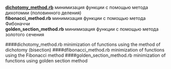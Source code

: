[**dichotomy_method.rb**](scripts/dichotomy_method.rb) минимизация функции с помощью метода дихотомии (половинного деления)  
**fibonacci_method.rb** минимизация функции с помощью метода Фибоначчи  
**golden_section_method.rb** минимизация функции с помощью метода золотого сечения

####dichotomy_method.rb
minimization of functions using the method of dichotomy (bisection)
####dfibonacci_method.rb
minimization of functions using the Fibonacci method
####golden_section_method.rb
minimization of functions using golden section method
